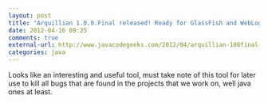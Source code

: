 ```yaml
---
layout: post
title: "Arquillian 1.0.0.Final released! Ready for GlassFish and WebLogic! Death to all bugs!"
date: 2012-04-16 09:25
comments: true
external-url: http://www.javacodegeeks.com/2012/04/arquillian-100final-released-ready-for.html
categories: java
---
```


Looks like an interesting and useful tool, must take note of this tool
for later use to kill all bugs that are found in the projects that we
work on, well java ones at least.
